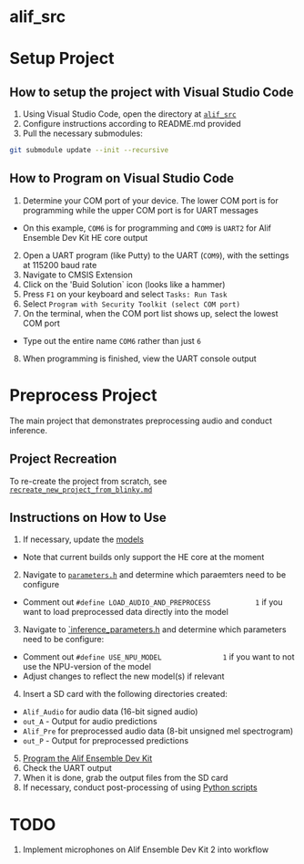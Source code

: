 # alif_src

# Setup Project

## How to setup the project with Visual Studio Code

1. Using Visual Studio Code, open the directory at [`alif_src`](alif_src)
2. Configure instructions according to README.md provided
3. Pull the necessary submodules:
```bash
git submodule update --init --recursive
```

## How to Program on Visual Studio Code

1. Determine your COM port of your device. The lower COM port is for programming while the upper COM port is for UART messages
- On this example, `COM6` is for programming and `COM9` is `UART2` for Alif Ensemble Dev Kit HE core output
2. Open a UART program (like Putty) to the UART (`COM9`), with the settings at 115200 baud rate 
3. Navigate to CMSIS Extension
4. Click on the 'Buid Solution` icon (looks like a hammer)
5. Press `F1` on your keyboard and select `Tasks: Run Task`
6. Select `Program with Security Toolkit (select COM port)`
7. On the terminal, when the COM port list shows up, select the lowest COM port
- Type out the entire name `COM6` rather than just `6`
8. When programming is finished, view the UART console output


# Preprocess Project

The main project that demonstrates preprocessing audio and conduct inference.

## Project Recreation

To re-create the project from scratch, see [`recreate_new_project_from_blinky.md`](docs/recreate_new_project_from_blinky.md)

## Instructions on How to Use

1. If necessary, update the [models](/models/)
- Note that current builds only support the HE core at the moment
2. Navigate to [`parameters.h`](/preprocess/parameters.h) and determine which paraemters need to be configure
- Comment out `#define LOAD_AUDIO_AND_PREPROCESS           1` if you want to load preprocessed data directly into the model
3. Navigate to [`inference_parameters.h](/libs/inference/inference_definitions.h) and determine which parameters need to be configure:
- Comment out `#define USE_NPU_MODEL               1` if you want to not use the NPU-version of the model
- Adjust changes to reflect the new model(s) if relevant
4. Insert a SD card with the following directories created:
- `Alif_Audio` for audio data (16-bit signed audio)
- `out_A` - Output for audio predictions
- `Alif_Pre` for preprocessed audio data (8-bit unsigned mel spectrogram)
- `out_P` - Output for preprocessed predictions
5. [Program the Alif Ensemble Dev Kit](#how-to-program-on-visual-studio-code)
6. Check the UART output
7. When it is done, grab the output files from the SD card
8. If necessary, conduct post-processing of using [Python scripts](../python_src/README.md)


# TODO

1. Implement microphones on Alif Ensemble Dev Kit 2 into workflow
